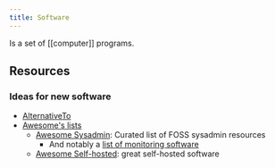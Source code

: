 ```yaml
---
title: Software
---
```

Is a set of [[computer]] programs.
## Resources
### Ideas for new software
- [AlternativeTo](https://alternativeto.net/)
- [Awesome's lists](https://github.com/sindresorhus/awesome)
	- [Awesome Sysadmin](https://github.com/awesome-foss/awesome-sysadmin): Curated list of FOSS sysadmin resources
		- And notably a [list of monitoring software](https://github.com/awesome-foss/awesome-sysadmin#monitoring)
	- [Awesome Self-hosted](https://github.com/awesome-selfhosted/awesome-selfhosted): great self-hosted software